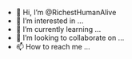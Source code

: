 - 👋 Hi, I’m @RichestHumanAlive
- 👀 I’m interested in ...
- 🌱 I’m currently learning ...
- 💞️ I’m looking to collaborate on ...
- 📫 How to reach me ...

<!---
RichestHumanAlive/RichestHumanAlive is a ✨ special ✨ repository because its `README.md` (this file) appears on your GitHub profile.
You can click the Preview link to take a look at your changes.
--->
